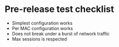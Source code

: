 # Pre-release test checklist

- Simplest configuration works
- Per MAC configuration works
- Does not break under a burst of network traffic
- Max sessions is respected